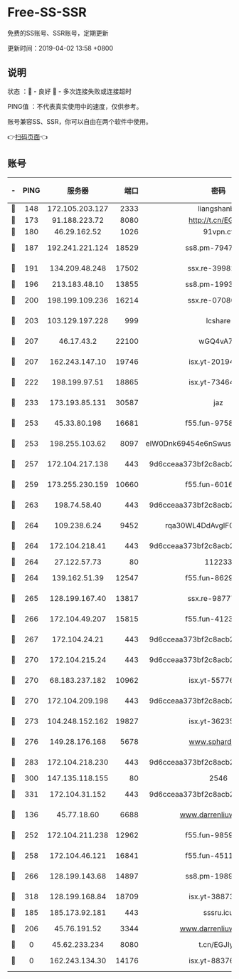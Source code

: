 # Free-SS-SSR

免费的SS账号、SSR账号，定期更新

更新时间：2019-04-02 13:58 +0800

## 说明

状态     ：🙂 - 良好 🙁 - 多次连接失败或连接超时

PING值   ：不代表真实使用中的速度，仅供参考。

账号兼容SS、SSR，你可以自由在两个软件中使用。

👉[扫码页面](https://liesauer.github.io/Free-SS-SSR/)👈

## 账号

|-|PING|服务器|端口|密码|加密方式|区域|
|:----:|:----:|:-----:|-----:|:----:|:----:|:----:|
|🙂|148|172.105.203.127|2333|liangshanbo|chacha20|JP|
|🙂|173|91.188.223.72|8080|http://t.cn/EGJIyrl|rc4-md5|RU|
|🙂|180|46.29.162.52|1026|91vpn.cf|rc4-md5|RU|
|🙂|187|192.241.221.124|18529|ss8.pm-79474196|aes-256-cfb|US|
|🙂|191|134.209.48.248|17502|ssx.re-39982582|aes-256-cfb|US|
|🙂|196|213.183.48.10|13855|ss8.pm-19938784|rc4-md5|RU|
|🙂|200|198.199.109.236|16214|ssx.re-07080602|aes-256-cfb|US|
|🙂|203|103.129.197.228|999|lcshare|aes-256-cfb|US|
|🙂|207|46.17.43.2|22100|wGQ4vA7D|aes-256-gcm|RU|
|🙂|207|162.243.147.10|19746|isx.yt-20194011|aes-256-cfb|US|
|🙂|222|198.199.97.51|18865|isx.yt-73464037|aes-256-cfb|US|
|🙂|233|173.193.85.131|30587|jaz|aes-256-cfb|US|
|🙂|253|45.33.80.198|16681|f55.fun-97588785|aes-256-cfb|US|
|🙂|253|198.255.103.62|8097|eIW0Dnk69454e6nSwuspv9DmS201tQ0D|aes-256-cfb|US|
|🙂|257|172.104.217.138|443|9d6cceaa373bf2c8acb22e60b6a58be6|aes-256-cfb|US|
|🙂|259|173.255.230.159|10660|f55.fun-60161528|aes-256-cfb|US|
|🙂|263|198.74.58.40|443|9d6cceaa373bf2c8acb22e60b6a58be6|aes-256-cfb|US|
|🙂|264|109.238.6.24|9452|rqa30WL4DdAvgIFG6Fs3znzTa|aes-256-cfb|FR|
|🙂|264|172.104.218.41|443|9d6cceaa373bf2c8acb22e60b6a58be6|aes-256-cfb|US|
|🙂|264|27.122.57.73|80|112233|chacha20|HK|
|🙂|264|139.162.51.39|12547|f55.fun-86298240|aes-256-cfb|SG|
|🙂|265|128.199.167.40|13817|ssx.re-98777961|aes-256-cfb|SG|
|🙂|266|172.104.49.207|15815|f55.fun-41236190|aes-256-cfb|SG|
|🙂|267|172.104.24.21|443|9d6cceaa373bf2c8acb22e60b6a58be6|aes-256-cfb|US|
|🙂|270|172.104.215.24|443|9d6cceaa373bf2c8acb22e60b6a58be6|aes-256-cfb|US|
|🙂|270|68.183.237.182|10962|isx.yt-55776623|aes-256-cfb|SG|
|🙂|270|172.104.209.198|443|9d6cceaa373bf2c8acb22e60b6a58be6|aes-256-cfb|US|
|🙂|273|104.248.152.162|19827|isx.yt-36235120|aes-256-cfb|SG|
|🙂|276|149.28.176.168|5678|www.sphard.com|aes-256-cfb|SG|
|🙂|283|172.104.218.230|443|9d6cceaa373bf2c8acb22e60b6a58be6|aes-256-cfb|US|
|🙂|300|147.135.118.155|80|2546|chacha20|US|
|🙂|331|172.104.31.152|443|9d6cceaa373bf2c8acb22e60b6a58be6|aes-256-cfb|US|
|🙂|136|45.77.18.60|6688|www.darrenliuwei.com|aes-256-cfb|JP|
|🙂|252|172.104.211.238|12962|f55.fun-98592445|aes-256-cfb|US|
|🙂|258|172.104.46.121|16841|f55.fun-45111251|aes-256-cfb|SG|
|🙂|266|128.199.143.68|14897|ss8.pm-19893940|aes-256-cfb|SG|
|🙂|318|128.199.168.84|18709|isx.yt-38873117|aes-256-cfb|SG|
|🙁|185|185.173.92.181|443|sssru.icu|rc4-md5|RU|
|🙁|206|45.76.191.52|3344|www.darrenliuwei.com|aes-256-cfb|AU|
|🙁|0|45.62.233.234|8080|t.cn/EGJIyrl|rc4-md5|CA|
|🙁|0|162.243.134.30|14176|isx.yt-88376949|aes-256-cfb|US|
